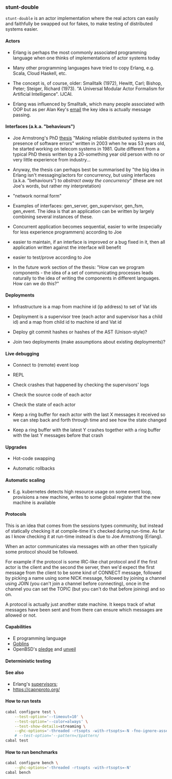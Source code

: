 ### stunt-double

`stunt-double` is an actor implementation where the real actors can easily and
faithfully be swapped out for fakes, to make testing of distributed systems
easier.

#### Actors

* Erlang is perhaps the most commonly associated programming language when one
  thinks of implementations of actor systems today

* Many other programming languages have tried to copy Erlang, e.g. Scala, Cloud
  Haskell, etc.

* The concept is, of course, older: Smalltalk (1972), Hewitt, Carl; Bishop,
  Peter; Steiger, Richard (1973). "A Universal Modular Actor Formalism for
  Artificial Intelligence". IJCAI.

* Erlang was influenced by Smalltalk, which many people associated with OOP but
  as per Alan Key's
  [email](http://lists.squeakfoundation.org/pipermail/squeak-dev/1998-October/017019.html)
  the key idea is actually message passing.

#### Interfaces (a.k.a. "behaviours")

* Joe Armstrong's PhD
  [thesis](https://erlang.org/download/armstrong_thesis_2003.pdf) "Making
  reliable distributed systems in the presence of software errors" written in
  2003 when he was 53 years old, he started working on telecom systems in 1981.
  Quite different from a typical PhD thesis written by a 20-something year old
  person with no or very little experience from industry...

* Anyway, the thesis can perhaps best be summarised by "the big idea in Erlang
  isn't messaging/actors for concurrency, but using interfaces (a.k.a.
  "behaviours") to *abstract away the concurrency*" (these are not Joe's words,
  but rather my interpretation)

* "network normal form"

* Examples of interfaces: gen_server, gen_supervisor, gen_fsm, gen_event. The
  idea is that an application can be written by largely combining several
  instances of these.

* Concurrent application becomes sequential, easier to write (especially for
  less experience programmers) according to Joe

* easier to maintain, if an interface is improved or a bug fixed in it, then all
  application written against the interface will benefit

* easier to test/prove according to Joe

* In the future work section of the thesis: "How can we program components - the
  idea of a set of communicating processes leads naturally to the idea of
  writing the components in different languages. How can we do this?"

#### Deployments

* Infrastructure is a map from machine id (ip address) to set of Vat ids

* Deployment is a supervisor tree (each actor and supervisor has a child id) and
  a map from child id to machine id and Vat id

* Deploy git commit hashes or hashes of the AST (Unison-style)?

* Join two deployments (make assumptions about existing deployments)?

#### Live debugging

* Connect to (remote) event loop
* REPL
* Check crashes that happened by checking the supervisors' logs
* Check the source code of each actor
* Check the state of each actor

* Keep a ring buffer for each actor with the last X messages it received so we
  can step back and forth through time and see how the state changed

* Keep a ring buffer with the latest Y crashes together with a ring buffer with
  the last Y messages before that crash

#### Upgrades

* Hot-code swapping

* Automatic rollbacks

#### Automatic scaling

* E.g. kubernetes detects high resource usage on some event loop, provisions a new machine, writes to some global register that the new machine is available

#### Protocols

This is an idea that comes from the sessions types community, but instead of
statically checking it at compile-time it's checked during run-time. As far as I
know checking it at run-time instead is due to Joe Armstrong (Erlang).

When an actor communicates via messages with an other then typically some
protocol should be followed.

For example if the protocol is some IRC-like chat protocol and if the first
actor is the client and the second the server, then we'd expect the first
message from the client to be some kind of CONNECT message, followed by picking
a name using some NICK message, followed by joining a channel using JOIN (you
can't join a channel before connecting), once in the channel you can set the
TOPIC (but you can't do that before joining) and so on.

A protocol is actually just another state machine. It keeps track of what
messages have been sent and from there can ensure which messages are allowed or
not.

#### Capabilities

* E programming language
* [Goblins](https://spritelyproject.org/#goblins)
* OpenBSD's [pledge](https://man.openbsd.org/pledge.2) and
  [unveil](https://man.openbsd.org/unveil.2)

#### Deterministic testing

#### See also

* Erlang's [supervisors](https://erlang.org/doc/man/supervisor.html);
* https://capnproto.org/

#### How to run tests

```bash
cabal configure test \
    --test-option='--timeout=10' \
    --test-option='--color=always' \
    --test-show-details=streaming \
    --ghc-options='-threaded -rtsopts -with-rtsopts=-N -fno-ignore-asserts' \
    # --test-option='--pattern=/$pattern/
cabal test
```

#### How to run benchmarks

```bash
cabal configure bench \
    --ghc-options='-threaded -rtsopts -with-rtsopts=-N'
cabal bench
```
